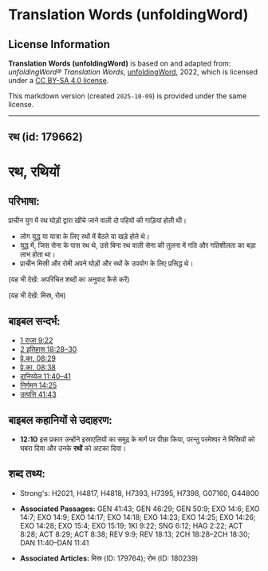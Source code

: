 # Translation Words (unfoldingWord)

## License Information

**Translation Words (unfoldingWord)** is based on and adapted from: _unfoldingWord® Translation Words_, [unfoldingWord](https://unfoldingword.org/utw), 2022, which is licensed under a [CC BY-SA 4.0 license](https://creativecommons.org/licenses/by-sa/4.0/legalcode.en).

This markdown version (created `2025-10-09`) is provided under the same license.



--------------------------------

## रथ (id: 179662)

रथ, रथियों
==========

परिभाषा:
--------

प्राचीन युग में रथ घोड़ों द्वारा खींचे जाने वाली दो पहियों की गाड़ियां होती थी।

* लोग युद्ध या यात्रा के लिए रथों में बैठते या खड़े होते थे।
* युद्ध में, जिस सेना के पास रथ थे, उसे बिना रथ वाली सेना की तुलना में गति और गतिशीलता का बड़ा लाभ होता था।
* प्राचीन मिस्री और रोमी अपने घोड़ों और रथों के उपयोग के लिए प्रसिद्ध थे।

(यह भी देखें: अपरिचित शब्दों का अनुवाद कैसे करें)

(यह भी देखें: मिस्र, रोम)

बाइबल सन्दर्भ:
--------------

* [1 राजा 9:22](https://ref.ly/1Kgs0:0)
* [2 इतिहास 18:28–30](https://ref.ly/2Chr0:0)
* [प्रे.का. 08:29](https://ref.ly/Acts8:29)
* [प्रे.का. 08:38](https://ref.ly/Acts8:38)
* [दानिय्येल 11:40–41](https://ref.ly/Dan11:40-Dan11:41)
* [निर्गमन 14:25](https://ref.ly/Exod14:25)
* [उत्पत्ति 41:43](https://ref.ly/Gen41:43)

बाइबल कहानियों से उदाहरण:
-------------------------

* **12:10** इस प्रकार उन्होंने इस्राएलियों का समुद्र के मार्ग पर पीछा किया, परन्तु परमेश्वर ने मिस्रियों को घबरा दिया और उनके **रथों** को अटका दिया।

शब्द तथ्य:
----------

* Strong's: H2021, H4817, H4818, H7393, H7395, H7398, G07160, G44800

* **Associated Passages:** GEN 41:43; GEN 46:29; GEN 50:9; EXO 14:6; EXO 14:7; EXO 14:9; EXO 14:17; EXO 14:18; EXO 14:23; EXO 14:25; EXO 14:26; EXO 14:28; EXO 15:4; EXO 15:19; 1KI 9:22; SNG 6:12; HAG 2:22; ACT 8:28; ACT 8:29; ACT 8:38; REV 9:9; REV 18:13; 2CH 18:28–2CH 18:30; DAN 11:40–DAN 11:41
* **Associated Articles:** मिस्र (ID: 179764); रोम (ID: 180239)

